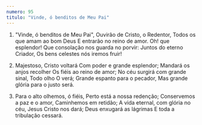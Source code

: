 ```yaml
---
numero: 95
titulo: "Vinde, ó benditos de Meu Pai"
---
```

1. "Vinde, ó benditos de Meu Pai",
Ouvirão de Cristo, o Redentor,
Todos os que amam ao bom Deus
E entrarão no reino de amor.
Oh! que esplendor!
Que consolação nos guarda no porvir:
Juntos do eterno Criador,
Os bens celestes nós iremos fruir!

2. Majestoso, Cristo voltará
Com poder e grande esplendor;
Mandará os anjos recolher
Os fiéis ao reino de amor;
No céu surgirá com grande sinal,
Todo olho O verá;
Grande espanto para o pecador,
Mas grande glória para o justo será.

3. Para o alto olhemos, ó fiéis,
Perto está a nossa redenção;
Conservemos a paz e o amor,
Caminhemos em retidão;
A vida eternal, com glória no céu,
Jesus Cristo nos dará;
Deus enxugará as lágrimas
E toda a tribulação cessará.

